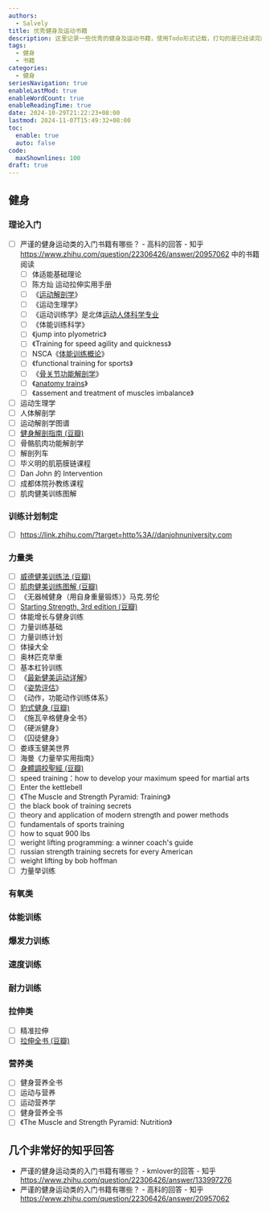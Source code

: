 ```yaml
---
authors:
  - Salvely
title: 优秀健身及运动书籍
description: 这里记录一些优秀的健身及运动书籍，使用Todo形式记载，打勾的是已经读完的书籍
tags:
  - 健身
  - 书籍
categories:
  - 健身
seriesNavigation: true
enableLastMod: true
enableWordCount: true
enableReadingTime: true
date: 2024-10-29T21:22:23+08:00
lastmod: 2024-11-07T15:49:32+08:00
toc:
  enable: true
  auto: false
code:
  maxShownlines: 100
draft: true
---
```


<!--more-->

## 健身

### 理论入门

- [ ] 严谨的健身运动类的入门书籍有哪些？ - 高科的回答 - 知乎
https://www.zhihu.com/question/22306426/answer/20957062 中的书籍阅读
	- [ ] 体适能基础理论
	- [ ] 陈方灿 运动拉伸实用手册
	- [ ] 《[运动解剖学](https://zhida.zhihu.com/search?content_id=3578912&content_type=Answer&match_order=1&q=%E8%BF%90%E5%8A%A8%E8%A7%A3%E5%89%96%E5%AD%A6&zhida_source=entity)》
	- [ ] 《运动生理学》
	- [ ] 《运动训练学》是北体[运动人体科学专业](https://zhida.zhihu.com/search?content_id=3578912&content_type=Answer&match_order=1&q=%E8%BF%90%E5%8A%A8%E4%BA%BA%E4%BD%93%E7%A7%91%E5%AD%A6%E4%B8%93%E4%B8%9A&zhida_source=entity)
	- [ ] 《体能训练科学》
	- [ ] 《jump into plyometric》
	- [ ] 《Training for speed agility and quickness》
	- [ ]   NSCA《[体能训练概论](https://zhida.zhihu.com/search?content_id=3578912&content_type=Answer&match_order=1&q=%E4%BD%93%E8%83%BD%E8%AE%AD%E7%BB%83%E6%A6%82%E8%AE%BA&zhida_source=entity)》
	- [ ] 《functional training for sports》
	- [ ] 《[骨关节功能解剖学](https://zhida.zhihu.com/search?content_id=3578912&content_type=Answer&match_order=1&q=%E9%AA%A8%E5%85%B3%E8%8A%82%E5%8A%9F%E8%83%BD%E8%A7%A3%E5%89%96&zhida_source=entity)》
	- [ ] 《[anatomy trains](https://zhida.zhihu.com/search?content_id=3578912&content_type=Answer&match_order=1&q=anatomy+trains&zhida_source=entity)》
	- [ ] 《assement and treatment of muscles imbalance》
- [ ] 运动生理学
- [ ] 人体解剖学
- [ ] 运动解剖学图谱
- [ ] [健身解剖指南 (豆瓣)](https://book.douban.com/subject/2985774/)
- [ ] 骨骼肌肉功能解剖学
- [ ] 解剖列车
- [ ] 毕义明的肌筋膜链课程
- [ ] Dan John 的 Intervention
- [ ] 成都体院孙教练课程
- [ ] 肌肉健美训练图解

### 训练计划制定

- [ ] https://link.zhihu.com/?target=http%3A//danjohnuniversity.com

### 力量类

- [ ] [威德健美训练法 (豆瓣)](https://book.douban.com/subject/3828119/)
- [ ] [肌肉健美训练图解 (豆瓣)](https://book.douban.com/subject/1326023/)
- [ ] 《无器械健身（用自身重量锻炼）》马克.劳伦
- [ ] [Starting Strength, 3rd edition (豆瓣)](https://book.douban.com/subject/25976041/)
- [ ] 体能增长与健身训练
- [ ] 力量训练基础
- [ ] 力量训练计划
- [ ] 体操大全
- [ ] 奥林匹克举重
- [ ] 基本杠铃训练
- [ ] 《[最新健美运动详解](https://zhida.zhihu.com/search?content_id=47127581&content_type=Answer&match_order=1&q=%E6%9C%80%E6%96%B0%E5%81%A5%E7%BE%8E%E8%BF%90%E5%8A%A8%E8%AF%A6%E8%A7%A3&zhida_source=entity)》
- [ ] 《[姿势评估](https://zhida.zhihu.com/search?content_id=47127581&content_type=Answer&match_order=1&q=%E5%A7%BF%E5%8A%BF%E8%AF%84%E4%BC%B0&zhida_source=entity)》
- [ ] 《动作，功能动作训练体系》
- [ ] [豹式健身 (豆瓣)](https://book.douban.com/subject/27171491/)
- [ ] 《施瓦辛格健身全书》
- [ ] 《硬派健身》
- [ ] 《囚徒健身》
- [ ] 娄琢玉健美世界
- [ ] 海曼《力量举实用指南》
- [ ] [身體調校聖經 (豆瓣)](https://book.douban.com/subject/11445486/)
- [ ] speed training：how to develop your maximum speed for martial arts
- [ ] Enter the kettlebell
- [ ] 《The Muscle and Strength Pyramid: Training》
- [ ] the black book of training secrets
- [ ] theory and application of modern strength and power methods
- [ ] fundamentals of sports training
- [ ] how to squat 900 lbs
- [ ] weright lifting programming: a winner coach's guide
- [ ] russian strength training secrets for every American
- [ ] weight lifting by bob hoffman
- [ ] 力量举训练

### 有氧类

### 体能训练

### 爆发力训练

### 速度训练

### 耐力训练

### 拉伸类

- [ ] 精准拉伸
- [ ] [拉伸全书 (豆瓣)](https://book.douban.com/subject/26429379/)

### 营养类

- [ ] 健身营养全书
- [ ] 运动与营养
- [ ] 运动营养学
- [ ] 健身营养全书
- [ ] 《The Muscle and Strength Pyramid: Nutrition》

## 几个非常好的知乎回答

- 严谨的健身运动类的入门书籍有哪些？ - kmlover的回答 - 知乎
https://www.zhihu.com/question/22306426/answer/133997276
- 严谨的健身运动类的入门书籍有哪些？ - 高科的回答 - 知乎
https://www.zhihu.com/question/22306426/answer/20957062
